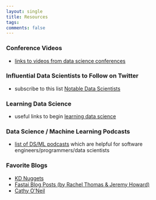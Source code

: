 ```yaml
---
layout: single
title: Resources
tags: 
comments: false
---
```



### Conference Videos
* [links to videos from data science conferences]((conf_videos.md))

### Influential Data Scientists to Follow on Twitter
* subscribe to this list [Notable Data Scientists](https://twitter.com/reshamas/lists/notable-data-scientists/members)

### Learning Data Science
* useful links to begin [learning data science](ds_learning.md)

### Data Science / Machine Learning Podcasts
* [list of DS/ML podcasts]((https://github.com/rShetty/awesome-podcasts#data-sciencemachine-learning)) which are helpful for software engineers/programmers/data scientists

### Favorite Blogs
* [KD Nuggets](https://www.kdnuggets.com)
* [Fastai Blog Posts (by Rachel Thomas & Jeremy Howard)](http://www.fast.ai/topics/)
* [Cathy O'Neil](https://mathbabe.org)

